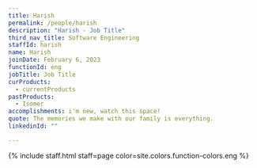 ```yaml
---
title: Harish
permalink: /people/harish
description: "Harish - Job Title"
third_nav_title: Software Engineering
staffId: harish
name: Harish
joinDate: February 6, 2023
functionId: eng
jobTitle: Job Title
curProducts:
  - currentProducts
pastProducts:
  - Isomer
accomplishments: i'm new, watch this space!
quote: The memories we make with our family is everything.
linkedinId: ""

---
```


{% include staff.html staff=page color=site.colors.function-colors.eng %}
